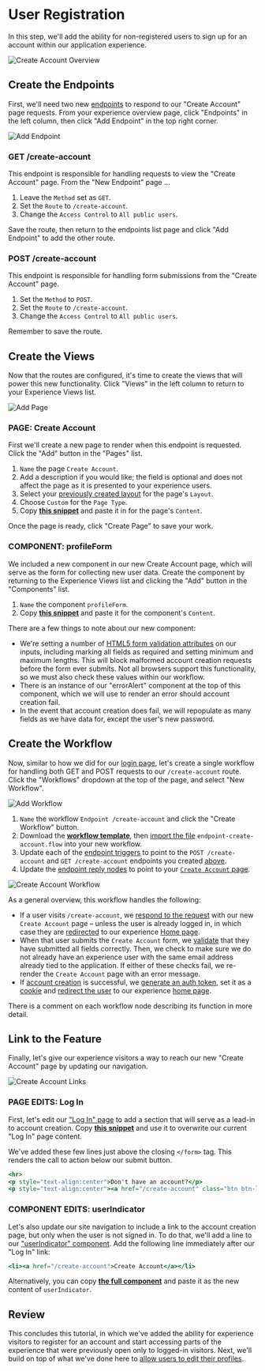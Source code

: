 # User Registration

In this step, we'll add the ability for non-registered users to sign up for an account within our application experience.

![Create Account Overview](/images/experiences/walkthrough/views/user-registration/create-account-overview.png "Create Account Overview")

## Create the Endpoints

First, we'll need two new [endpoints](/experiences/endpoints/) to respond to our "Create Account" page requests. From your experience overview page, click "Endpoints" in the left column, then click "Add Endpoint" in the top right corner.

![Add Endpoint](/images/experiences/walkthrough/views/user-registration/add-endpoint.png "Add Endpoint")

<h3 id="get-create-account" style="text-transform: none">GET /create-account</h3>

This endpoint is responsible for handling requests to view the "Create Account" page. From the "New Endpoint" page ...

1. Leave the `Method` set as `GET`.
1. Set the `Route` to `/create-account`.
1. Change the `Access Control` to `All public users`.

Save the route, then return to the endpoints list page and click "Add Endpoint" to add the other route.

<h3 id="post-create-account" style="text-transform: none">POST /create-account</h3>

This endpoint is responsible for handling form submissions from the "Create Account" page.

1. Set the `Method` to `POST`.
1. Set the `Route` to `/create-account`.
1. Change the `Access Control` to `All public users`.

Remember to save the route.

## Create the Views

Now that the routes are configured, it's time to create the views that will power this new functionality. Click "Views" in the left column to return to your Experience Views list.

![Add Page](/images/experiences/walkthrough/views/user-registration/add-page.png "Add Page")

<h3 id="page-create-account" style="text-transform: none"><span style="text-transform: uppercase">Page:</span> Create Account</h3>

First we'll create a new page to render when this endpoint is requested. Click the "Add" button in the "Pages" list.

1. `Name` the page `Create Account`.
1. Add a description if you would like; the field is optional and does not affect the page as it is presented to your experience users.
1. Select your [previously created layout](/experiences/walkthrough/views/page-layout/) for the page's `Layout`.
1. Choose `Custom` for the `Page Type`.
1. Copy **[this snippet](https://raw.githubusercontent.com/Losant/experience-views-walkthrough/master/user-registration/page-create-account.hbs)** and paste it in for the page's `Content`.

Once the page is ready, click "Create Page" to save your work.

<h3 id="component-profileform" style="text-transform: none"><span style="text-transform: uppercase">Component:</span> profileForm</h3>

We included a new component in our new Create Account page, which will serve as the form for collecting new user data. Create the component by returning to the Experience Views list and clicking the "Add" button in the "Components" list.

1. `Name` the component `profileForm`.
1. Copy **[this snippet](https://raw.githubusercontent.com/Losant/experience-views-walkthrough/master/user-registration/component-profile-form.hbs)** and paste it for the component's `Content`.

There are a few things to note about our new component:

* We're setting a number of [HTML5 form validation attributes](https://developer.mozilla.org/en-US/docs/Learn/HTML/Forms/Form_validation) on our inputs, including marking all fields as required and setting minimum and maximum lengths. This will block malformed account creation requests before the form ever submits. Not all browsers support this functionality, so we must also check these values within our workflow.
* There is an instance of our "errorAlert" component at the top of this component, which we will use to render an error should account creation fail.
* In the event that account creation does fail, we will repopulate as many fields as we have data for, except the user's new password.

## Create the Workflow

Now, similar to how we did for our [login page](/experiences/walkthrough/views/log-in-page/), let's create a single workflow for handling both GET and POST requests to our `/create-account` route. Click the "Workflows" dropdown at the top of the page, and select "New Workflow".

![Add Workflow](/images/experiences/walkthrough/views/user-registration/add-workflow.png "Add Workflow")

1. `Name` the workflow `Endpoint /create-account` and click the "Create Workflow" button.
1. Download the **[workflow template](https://cdn.rawgit.com/Losant/experience-views-walkthrough/d35d69fa/user-registration/endpoint-create-account.flow)**, then [import the file](/workflows/overview/#import-export) `endpoint-create-account.flow` into your new workflow.
1. Update each of the [endpoint triggers](/workflows/triggers/endpoint/) to point to the `POST /create-account` and `GET /create-account` endpoints you created [above](#create-the-endpoints).
1. Update the [endpoint reply nodes](/workflows/outputs/endpoint-reply/) to point to your [`Create Account` page](#page-create-account).

![Create Account Workflow](/images/experiences/walkthrough/views/user-registration/create-account-workflow.png "Create Account Workflow")

As a general overview, this workflow handles the following:

* If a user visits `/create-account`, we [respond to the request](/workflows/outputs/endpoint-reply/#experience-page-response) with our new `Create Account` page – unless the user is already logged in, in which case they are [redirected](/workflows/outputs/endpoint-reply/#redirect-response) to our experience [Home page](/experiences/walkthrough/views/home-page/).
* When that user submits the `Create Account` form, we [validate](/workflows/logic/validate-payload/) that they have submitted all fields correctly. Then, we check to make sure we do not already have an experience user with the same email address already tied to the application. If either of these checks fail, we re-render the `Create Account` page with an error message.
* If [account creation](/workflows/experience/create-user/) is successful, we [generate an auth token](/workflows/experience/generate-token/), set it as a [cookie](/workflows/outputs/endpoint-reply/#cookies) and [redirect the user](/workflows/outputs/endpoint-reply/#redirect-response) to our experience [home page](/experiences/walkthrough/views/home-page/).

There is a comment on each workflow node describing its function in more detail.

## Link to the Feature

Finally, let's give our experience visitors a way to reach our new "Create Account" page by updating our navigation.

![Create Account Links](/images/experiences/walkthrough/views/user-registration/create-account-links.png "Create Account Links")

<h3 id="page-edits-log-in" style="text-transform: none"><span style="text-transform: uppercase">Page Edits:</span> Log In</h3>

First, let's edit our ["Log In" page](/experiences/walkthrough/views/log-in-page/) to add a section that will serve as a lead-in to account creation. Copy **[this snippet](https://raw.githubusercontent.com/Losant/experience-views-walkthrough/master/user-registration/page-log-in.hbs)** and use it to overwrite our current "Log In" page content.

We've added these few lines just above the closing `</form>` tag. This renders the call to action below our submit button.

```hbs
<hr>
<p style="text-align:center">Don't have an account?</p>
<p style="text-align:center"><a href="/create-account" class="btn btn-lg btn-link">Sign Up Now</a></p>
```

<h3 id="component-edits-userindicator" style="text-transform: none"><span style="text-transform: uppercase">Component Edits:</span> userIndicator</h3>

Let's also update our site navigation to include a link to the account creation page, but only when the user is not signed in. To do that, we'll add a line to our ["userIndicator" component](/experiences/walkthrough/views/page-layout/). Add the following line immediately after our "Log In" link:

```hbs
<li><a href="/create-account">Create Account</a></li>
```

Alternatively, you can copy **[the full component](https://raw.githubusercontent.com/Losant/experience-views-walkthrough/master/user-registration/component-user-indicator.hbs)** and paste it as the new content of `userIndicator`.

## Review

This concludes this tutorial, in which we've added the ability for experience visitors to register for an account and start accessing parts of the experience that were previously open only to logged-in visitors. Next, we'll build on top of what we've done here to [allow users to edit their profiles](/experiences/walkthrough/views/user-profile/).
